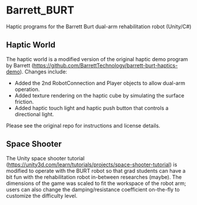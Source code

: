 # Barrett_BURT
Haptic programs for the Barrett Burt dual-arm rehabilitation robot (Unity/C#)

## Haptic World
The haptic world is a modified version of the original haptic demo program by Barrett (https://github.com/BarrettTechnology/barrett-burt-haptics-demo). Changes include:
* Added the 2nd RobotConnection and Player objects to allow dual-arm operation.
* Added texture rendering on the haptic cube by simulating the surface friction.
* Added haptic touch light and haptic push button that controls a directional light.

Please see the original repo for instructions and license details.

## Space Shooter
The Unity space shooter tutorial (https://unity3d.com/learn/tutorials/projects/space-shooter-tutorial) is modified to operate with the BURT robot so that grad students can have a bit fun with the rehabilitation robot in-between researches (maybe). The dimensions of the game was scaled to fit the workspace of the robot arm; users can also change the damping/resistance coefficient on-the-fly to customize the difficulty level.
